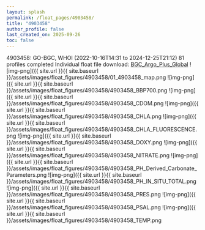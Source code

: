 ```yaml
---
layout: splash
permalink: /float_pages/4903458/
title: "4903458"
author_profile: false
last_created_on: 2025-09-26
toc: false
---
```

 
4903458: GO-BGC, WHOI (2022-10-16T14:31 to 2024-12-25T21:12)
81 profiles completed
Individual float file download: [BGC_Argo_Plus_Global](https://ftp.soest.hawaii.edu/bgc_argo_plus/Individual_Floats/outliers_removed/4903458_Sprof_processed.nc)
![img-png]({{ site.url }}{{ site.baseurl }}/assets/images/float_figures/4903458/01_4903458_map.png
![img-png]({{ site.url }}{{ site.baseurl }}/assets/images/float_figures/4903458/4903458_BBP700.png
![img-png]({{ site.url }}{{ site.baseurl }}/assets/images/float_figures/4903458/4903458_CDOM.png
![img-png]({{ site.url }}{{ site.baseurl }}/assets/images/float_figures/4903458/4903458_CHLA.png
![img-png]({{ site.url }}{{ site.baseurl }}/assets/images/float_figures/4903458/4903458_CHLA_FLUORESCENCE.png
![img-png]({{ site.url }}{{ site.baseurl }}/assets/images/float_figures/4903458/4903458_DOXY.png
![img-png]({{ site.url }}{{ site.baseurl }}/assets/images/float_figures/4903458/4903458_NITRATE.png
![img-png]({{ site.url }}{{ site.baseurl }}/assets/images/float_figures/4903458/4903458_PH_Derived_Carbonate_Parameters.png
![img-png]({{ site.url }}{{ site.baseurl }}/assets/images/float_figures/4903458/4903458_PH_IN_SITU_TOTAL.png
![img-png]({{ site.url }}{{ site.baseurl }}/assets/images/float_figures/4903458/4903458_PRES.png
![img-png]({{ site.url }}{{ site.baseurl }}/assets/images/float_figures/4903458/4903458_PSAL.png
![img-png]({{ site.url }}{{ site.baseurl }}/assets/images/float_figures/4903458/4903458_TEMP.png
